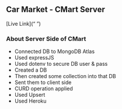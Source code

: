 ## Car Market - CMart Server

[Live Link](“ ”)

### About Server Side of CMart

- Connected DB to MongoDB Atlas
- Used expressJS
- Used dotenv to secure DB user & pass
- Created a DB
- Then created some collection into that DB
- Sent them to client side
- CURD operation applied
- Used Upsert
- Used Heroku
